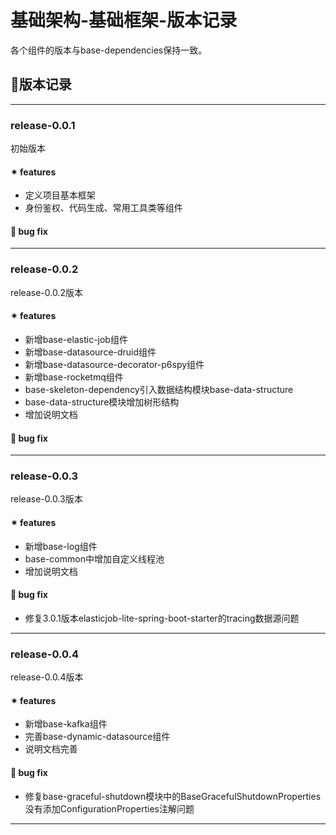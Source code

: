 # 基础架构-基础框架-版本记录

各个组件的版本与base-dependencies保持一致。


## 🎋版本记录

-------------------------------------------------------------------------------

### release-0.0.1

初始版本

#### ✴ features
* 定义项目基本框架
* 身份鉴权、代码生成、常用工具类等组件

#### 🐞 bug fix

-------------------------------------------------------------------------------

### release-0.0.2

release-0.0.2版本

#### ✴ features
* 新增base-elastic-job组件
* 新增base-datasource-druid组件
* 新增base-datasource-decorator-p6spy组件
* 新增base-rocketmq组件
* base-skeleton-dependency引入数据结构模块base-data-structure
* base-data-structure模块增加树形结构
* 增加说明文档

#### 🐞 bug fix

-------------------------------------------------------------------------------

### release-0.0.3

release-0.0.3版本

#### ✴ features
* 新增base-log组件
* base-common中增加自定义线程池
* 增加说明文档

#### 🐞 bug fix
* 修复3.0.1版本elasticjob-lite-spring-boot-starter的tracing数据源问题

-------------------------------------------------------------------------------

### release-0.0.4

release-0.0.4版本

#### ✴ features
* 新增base-kafka组件
* 完善base-dynamic-datasource组件
* 说明文档完善

#### 🐞 bug fix
* 修复base-graceful-shutdown模块中的BaseGracefulShutdownProperties没有添加ConfigurationProperties注解问题

-------------------------------------------------------------------------------